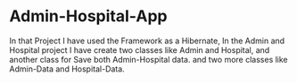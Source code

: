# Admin-Hospital-App
In that Project I have used the Framework as a Hibernate, In the Admin and Hospital project I have create two classes like Admin and Hospital, and another class for Save both Admin-Hospital data. and two more classes like Admin-Data and Hospital-Data.
